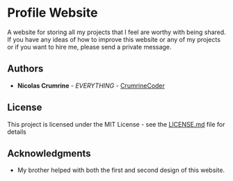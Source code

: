 

# Profile Website 

A website for storing all my projects that I feel are worthy with being shared. If you have any ideas of how to improve this website or any of my projects or if you want to hire me, please send a private message. 

## Authors

* **Nicolas Crumrine** - *EVERYTHING* - [CrumrineCoder](https://github.com/CrumrineCoder)

## License

This project is licensed under the MIT License - see the [LICENSE.md](LICENSE.md) file for details

## Acknowledgments

* My brother helped with both the first and second design of this website. 
